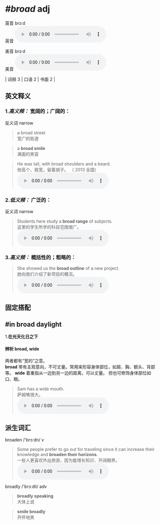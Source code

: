 # ***\#broad*** adj
英音 brɔːd  
英音
<audio src="./media/broad-B.aac" controls="controls"></audio>

美音 brɔːd  
美音
<audio src="./media/broad.aac" controls="controls"></audio>



| 词频 3 | 口语 2 | 书面 2 |  

英文释义
---
### 1.*高义频：* **宽阔的；广阔的：**  
反义词 narrow 

 > a broad street  
 > 宽广的街道    

 > a **broad smile**   
 > 满面的笑容    

 > He was tall, with broad shoulders and a beard.   
 > 他高个、肩宽，留着胡子。  （ 2013 全国）  
<audio src="./media/1-broad.aac" controls="controls"></audio>

### 2.*低义频：* **广泛的：**  
反义词 narrow 

 > Students here study a **broad range** of subjects.   
 > 这里的学生所学的科目范围很广。    
<audio src="./media/2-broad.aac" controls="controls"></audio>

### 3.*高义频：* **概括性的；粗略的：**  

 > She showed us the **broad outline** of a new project.   
 > 她向我们介绍了新项目的概况。    
<audio src="./media/3-broad.aac" controls="controls"></audio>


固定搭配
---
## \#in broad daylight 
1.**在光天化日之下**  

#### 辨析 broad, wide
两者都有“宽的”之意。　  
**broad** 带有主观意向，不可丈量。常用来形容身体部位，如肩、胸、额头、背部等。
**wide** 着重指从一边到另一边的距离，可以丈量。 但也可修饰身体部位如口、眼。
 > Sam has a wide mouth.  
 > 萨姆嘴很大。    
<audio src="./media/5-broad.aac" controls="controls"></audio>



派生词汇
---
broaden  /'brɔːdn/ v   
 > Some people prefer to go out for traveling since it can increase their knowledge and **broaden their horizons**.   
 > 一些人更喜欢外出旅游，因为能增长知识、开阔眼界。　　　    
<audio src="./media/6-broad.aac" controls="controls"></audio>

broadly /'brɔːdli/ adv   
 > **broadly speaking**  
 > 大体上说    

 > **smile broadly**  
 > 开怀地笑    



